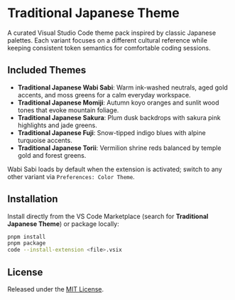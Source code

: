 # Traditional Japanese Theme

A curated Visual Studio Code theme pack inspired by classic Japanese palettes. Each variant focuses on a different cultural reference while keeping consistent token semantics for comfortable coding sessions.

## Included Themes

- **Traditional Japanese Wabi Sabi**: Warm ink-washed neutrals, aged gold accents, and moss greens for a calm everyday workspace.
- **Traditional Japanese Momiji**: Autumn koyo oranges and sunlit wood tones that evoke mountain foliage.
- **Traditional Japanese Sakura**: Plum dusk backdrops with sakura pink highlights and jade greens.
- **Traditional Japanese Fuji**: Snow-tipped indigo blues with alpine turquoise accents.
- **Traditional Japanese Torii**: Vermilion shrine reds balanced by temple gold and forest greens.

Wabi Sabi loads by default when the extension is activated; switch to any other variant via `Preferences: Color Theme`.

## Installation

Install directly from the VS Code Marketplace (search for **Traditional Japanese Theme**) or package locally:

```bash
pnpm install
pnpm package
code --install-extension <file>.vsix
```

## License

Released under the [MIT License](./LICENSE).
